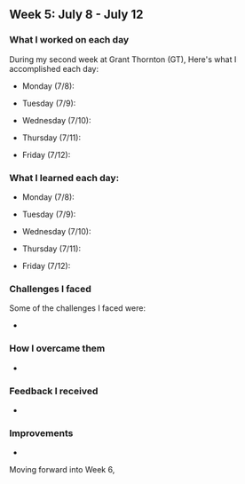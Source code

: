 ## Week 5: July 8 - July 12

### What I worked on each day 

During my second week at Grant Thornton (GT), Here's what I accomplished each day:

- Monday (7/8): 


- Tuesday (7/9):


- Wednesday (7/10): 


- Thursday (7/11): 


- Friday (7/12):

### What I learned each day:

- Monday (7/8): 


- Tuesday (7/9):


- Wednesday (7/10): 


- Thursday (7/11): 


- Friday (7/12):


### Challenges I faced

Some of the challenges I faced were:

-

### How I overcame them

-

### Feedback I received

-

### Improvements

- 

Moving forward into Week 6, 

